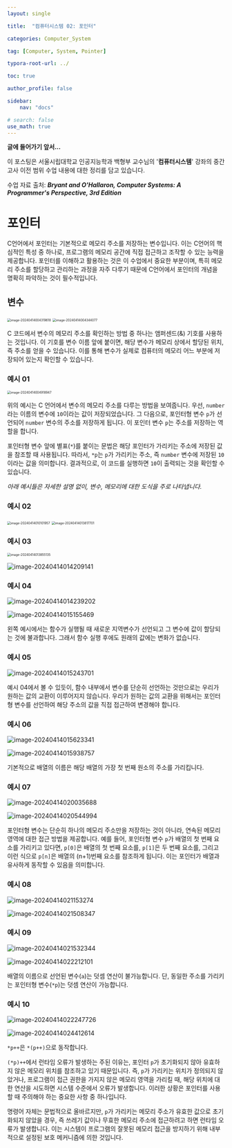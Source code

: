 ```yaml
---
layout: single

title:  "컴퓨터시스템 02: 포인터"

categories: Computer_System

tag: [Computer, System, Pointer]

typora-root-url: ../

toc: true

author_profile: false

sidebar:
    nav: "docs"

# search: false
use_math: true
---
```




**글에 들어가기 앞서...**

이 포스팅은 서울시립대학교 인공지능학과 백형부 교수님의 '**컴퓨터시스템**' 강좌의 중간고사 이전 범위 수업 내용에 대한 정리를 담고 있습니다.



수업 자료 출처: ***Bryant and O'Hallaron, Computer Systems: A Programmer's Perspective, 3rd Edition***







# 포인터

C언어에서 포인터는 기본적으로 메모리 주소를 저장하는 변수입니다. 이는 C언어의 핵심적인 특성 중 하나로, 프로그램의 메모리 공간에 직접 접근하고 조작할 수 있는 능력을 제공합니다. 포인터를 이해하고 활용하는 것은 이 수업에서 중요한 부분이며, 특히 메모리 주소를 할당하고 관리하는 과정을 자주 다루기 때문에 C언어에서 포인터의 개념을 명확히 파악하는 것이 필수적입니다.





## 변수

<img src="/images/2024-04-13-Computer_System_02/image-20240414004319618.png" alt="image-20240414004319618" style="zoom:50%;" />

<img src="/images/2024-04-13-Computer_System_02/image-20240414004344077.png" alt="image-20240414004344077" style="zoom:50%;" />

C 코드에서 변수의 메모리 주소를 확인하는 방법 중 하나는 앰퍼센드(&) 기호를 사용하는 것입니다. 이 기호를 변수 이름 앞에 붙이면, 해당 변수가 메모리 상에서 할당된 위치, 즉 주소를 얻을 수 있습니다. 이를 통해 변수가 실제로 컴퓨터의 메모리 어느 부분에 저장되어 있는지 확인할 수 있습니다.



### 예시 01

<img src="/images/2024-04-13-Computer_System_02/image-20240414004918947.png" alt="image-20240414004918947" style="zoom:50%;" />

위의 예시는 C 언어에서 변수의 메모리 주소를 다루는 방법을 보여줍니다. 우선, `number`라는 이름의 변수에 `10`이라는 값이 저장되었습니다. 그 다음으로, 포인터형 변수 `p`가 선언되어 `number` 변수의 주소를 저장하게 됩니다. 이 포인터 변수 `p`는 주소를 저장하는 역할을 합니다.

포인터형 변수 앞에 별표(`*`)를 붙이는 문법은 해당 포인터가 가리키는 주소에 저장된 값을 참조할 때 사용됩니다. 따라서, `*p`는 `p`가 가리키는 주소, 즉 `number` 변수에 저장된 `10`이라는 값을 의미합니다. 결과적으로, 이 코드를 실행하면 `10`이 출력되는 것을 확인할 수 있습니다.



*아래 예시들은 자세한 설명 없이, 변수, 메모리에 대한 도식을 주로 나타냅니다.* 

### 예시 02

<img src="/images/2024-04-13-Computer_System_02/image-20240414010101957.png" alt="image-20240414010101957" style="zoom:50%;" />

<img src="/images/2024-04-13-Computer_System_02/image-20240414013817701.png" alt="image-20240414013817701" style="zoom:50%;" />



### 예시 03

<img src="/images/2024-04-13-Computer_System_02/image-20240414013855135.png" alt="image-20240414013855135" style="zoom:50%;" />

![image-20240414014209141](/images/2024-04-13-Computer_System_02/image-20240414014209141.png)



### 예시 04

![image-20240414014239202](/images/2024-04-13-Computer_System_02/image-20240414014239202.png)

![image-20240414015155469](/images/2024-04-13-Computer_System_02/image-20240414015155469.png)

왼쪽 예시에서는 함수가 실행될 때 새로운 지역변수가 선언되고 그 변수에 값이 할당되는 것에 불과합니다. 그래서 함수 실행 후에도 원래의 값에는 변화가 없습니다.



### 예시 05

![image-20240414015243701](/images/2024-04-13-Computer_System_02/image-20240414015243701.png)

예시 04에서 볼 수 있듯이, 함수 내부에서 변수를 단순히 선언하는 것만으로는 우리가 원하는 값의 교환이 이루어지지 않습니다. 우리가 원하는 값의 교환을 위해서는 포인터형 변수를 선언하여 해당 주소의 값을 직접 접근하여 변경해야 합니다.



### 예시 06

![image-20240414015623341](/images/2024-04-13-Computer_System_02/image-20240414015623341.png)

![image-20240414015938757](/images/2024-04-13-Computer_System_02/image-20240414015938757.png)

기본적으로 배열의 이름은 해당 배열의 가장 첫 번째 원소의 주소를 가리킵니다.



### 예시 07

![image-20240414020035688](/images/2024-04-13-Computer_System_02/image-20240414020035688.png)

![image-20240414020544994](/images/2024-04-13-Computer_System_02/image-20240414020544994.png)

포인터형 변수는 단순히 하나의 메모리 주소만을 저장하는 것이 아니라, 연속된 메모리 영역에 대한 접근 방법을 제공합니다. 예를 들어, 포인터형 변수 `p`가 배열의 첫 번째 요소를 가리키고 있다면, `p[0]`은 배열의 첫 번째 요소를, `p[1]`은 두 번째 요소를, 그리고 이런 식으로 `p[n]`은 배열의 (n+1)번째 요소를 참조하게 됩니다. 이는 포인터가 배열과 유사하게 동작할 수 있음을 의미합니다.



### 예시 08

![image-20240414021153274](/images/2024-04-13-Computer_System_02/image-20240414021153274.png)

![image-20240414021508347](/images/2024-04-13-Computer_System_02/image-20240414021508347.png)



### 예시 09

![image-20240414021532344](/images/2024-04-13-Computer_System_02/image-20240414021532344.png)

![image-20240414022212101](/images/2024-04-13-Computer_System_02/image-20240414022212101.png)

배열의 이름으로 선언된 변수(`a`)는 덧셈 연산이 불가능합니다. 단, 동일한 주소를 가리키는 포인터형 변수(`*p`)는 덧셈 연산이 가능합니다.



### 예시 10

![image-20240414022247726](/images/2024-04-13-Computer_System_02/image-20240414022247726.png)

![image-20240414024412614](/images/2024-04-13-Computer_System_02/image-20240414024412614.png)

`*p++`은 `*(p++)`으로 동작합니다.

`(*p)++`에서 런타임 오류가 발생하는 주된 이유는, 포인터 `p`가 초기화되지 않아 유효하지 않은 메모리 위치를 참조하고 있기 때문입니다. 즉, `p`가 가리키는 위치가 정의되지 않았거나, 프로그램이 접근 권한을 가지지 않은 메모리 영역을 가리킬 때, 해당 위치에 대한 연산을 시도하면 시스템 수준에서 오류가 발생합니다. 이러한 상황은 포인터를 사용할 때 주의해야 하는 중요한 사항 중 하나입니다.

명령어 자체는 문법적으로 올바르지만, `p`가 가리키는 메모리 주소가 유효한 값으로 초기화되지 않았을 경우, 즉 쓰레기 값이나 무효한 메모리 주소에 접근하려고 하면 런타임 오류가 발생합니다. 이는 시스템이 프로그램의 잘못된 메모리 접근을 방지하기 위해 내부적으로 설정된 보호 메커니즘에 의한 것입니다.
